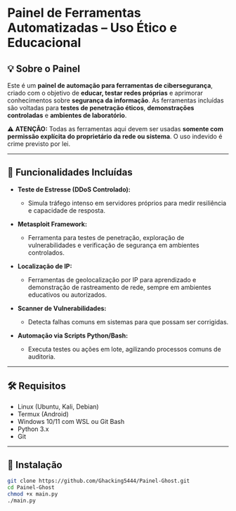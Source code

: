 # Painel de Ferramentas Automatizadas – Uso Ético e Educacional

## 💡 Sobre o Painel

Este é um **painel de automação para ferramentas de cibersegurança**, criado com o objetivo de **educar, testar redes próprias** e aprimorar conhecimentos sobre **segurança da informação**. As ferramentas incluídas são voltadas para **testes de penetração éticos**, **demonstrações controladas** e **ambientes de laboratório**.

⚠️ **ATENÇÃO:** Todas as ferramentas aqui devem ser usadas **somente com permissão explícita do proprietário da rede ou sistema**. O uso indevido é crime previsto por lei.

---

## 🧰 Funcionalidades Incluídas

- **Teste de Estresse (DDoS Controlado):**
  - Simula tráfego intenso em servidores próprios para medir resiliência e capacidade de resposta.
  
- **Metasploit Framework:**
  - Ferramenta para testes de penetração, exploração de vulnerabilidades e verificação de segurança em ambientes controlados.

- **Localização de IP:**
  - Ferramentas de geolocalização por IP para aprendizado e demonstração de rastreamento de rede, sempre em ambientes educativos ou autorizados.

- **Scanner de Vulnerabilidades:**
  - Detecta falhas comuns em sistemas para que possam ser corrigidas.

- **Automação via Scripts Python/Bash:**
  - Executa testes ou ações em lote, agilizando processos comuns de auditoria.

---

## 🛠️ Requisitos

- Linux (Ubuntu, Kali, Debian)
- Termux (Android)
- Windows 10/11 com WSL ou Git Bash
- Python 3.x
- Git

---

## 🔧 Instalação

```bash
git clone https://github.com/Ghacking5444/Painel-Ghost.git
cd Painel-Ghost
chmod +x main.py
./main.py
